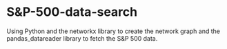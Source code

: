 # S&P-500-data-search
Using Python and the networkx library to create the network graph and the pandas_datareader library to fetch the S&P 500 data.
